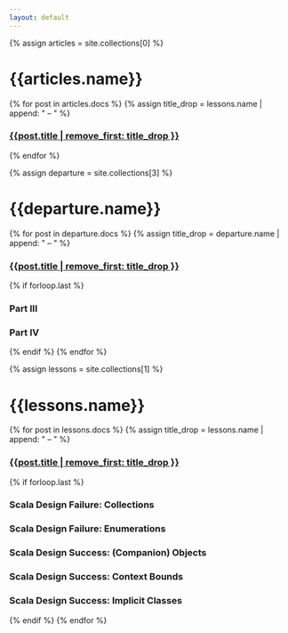 ```yaml
---
layout: default
---
```


<div class="wrapper">

{% assign articles = site.collections[0] %}
<h1>{{articles.name}}</h1>
{% for post in articles.docs %}
  {% assign title_drop = lessons.name | append: " – " %}
  <h3><a href="{{post.url | prepend: site.baseurl}}">{{post.title | remove_first: title_drop }}</a></h3>
{% endfor %}
<br/>

{% assign departure = site.collections[3] %}
<h1>{{departure.name}}</h1>
{% for post in departure.docs %}
  {% assign title_drop = departure.name | append: " – " %}
  <h3><a href="{{post.url | prepend: site.baseurl}}">{{post.title | remove_first: title_drop }}</a></h3>
  {% if forloop.last %}
  <h3>Part III</h3>
  <h3>Part IV</h3>
  {% endif %}
{% endfor %}
<br/>

{% assign lessons = site.collections[1] %}
<h1>{{lessons.name}}</h1>
{% for post in lessons.docs %}
  {% assign title_drop = lessons.name | append: " – " %}
  <h3><a href="{{post.url | prepend: site.baseurl}}">{{post.title | remove_first: title_drop }}</a></h3>
  {% if forloop.last %}
  <h3>Scala Design Failure: Collections</h3>
  <h3>Scala Design Failure: Enumerations</h3>
  <h3>Scala Design Success: (Companion) Objects</h3>
  <h3>Scala Design Success: Context Bounds</h3>
  <h3>Scala Design Success: Implicit Classes</h3>
  {% endif %}
{% endfor %}

</div>

